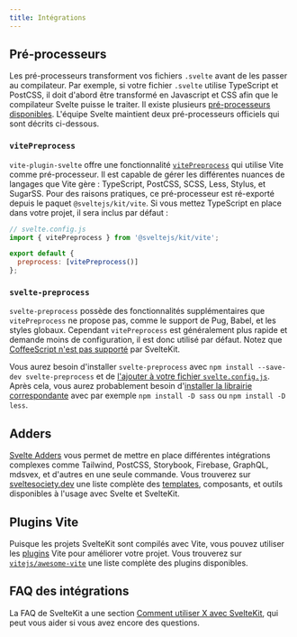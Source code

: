 ```yaml
---
title: Intégrations
---
```


## Pré-processeurs

Les pré-processeurs transforment vos fichiers `.svelte` avant de les passer au compilateur. Par exemple, si votre fichier `.svelte` utilise TypeScript et PostCSS, il doit d'abord être transformé en Javascript et CSS afin que le compilateur Svelte puisse le traiter. Il existe plusieurs [pré-processeurs disponibles](https://sveltesociety.dev/tools#preprocessors). L'équipe Svelte maintient deux pré-processeurs officiels qui sont décrits ci-dessous.

### `vitePreprocess`

`vite-plugin-svelte` offre une fonctionnalité [`vitePreprocess`](https://github.com/sveltejs/vite-plugin-svelte/blob/main/docs/preprocess.md) qui utilise Vite comme pré-processeur. Il est capable de gérer les différentes nuances de langages que Vite gère : TypeScript, PostCSS, SCSS, Less, Stylus, et SugarSS. Pour des raisons pratiques, ce pré-processeur est ré-exporté depuis le paquet `@sveltejs/kit/vite`. Si vous mettez TypeScript en place dans votre projet, il sera inclus par défaut :

```js
// svelte.config.js
import { vitePreprocess } from '@sveltejs/kit/vite';

export default {
  preprocess: [vitePreprocess()]
};
```

### `svelte-preprocess`

`svelte-preprocess` possède des fonctionnalités supplémentaires que `vitePreprocess` ne propose pas, comme le support de Pug, Babel, et les styles globaux. Cependant `vitePreprocess` est généralement plus rapide et demande moins de configuration, il est donc utilisé par défaut. Notez que [CoffeeScript n'est pas supporté](https://github.com/sveltejs/kit/issues/2920#issuecomment-996469815) par SvelteKit.

Vous aurez besoin d'installer `svelte-preprocess` avec `npm install --save-dev svelte-preprocess` et de [l'ajouter à votre fichier `svelte.config.js`](https://github.com/sveltejs/svelte-preprocess/blob/main/docs/usage.md#with-svelte-config). Après cela, vous aurez probablement besoin d'[installer la librairie correspondante](https://github.com/sveltejs/svelte-preprocess/blob/main/docs/getting-started.md) avec par exemple `npm install -D sass` ou `npm install -D less`.

## Adders

[Svelte Adders](https://sveltesociety.dev/templates#adders) vous permet de mettre en place différentes intégrations complexes comme Tailwind, PostCSS, Storybook, Firebase, GraphQL, mdsvex, et d'autres en une seule commande. Vous trouverez sur [sveltesociety.dev](https://sveltesociety.dev/) une liste complète des <span class='vo'>[templates](PUBLIC_SVELTE_SITE_URL/docs/development#template)</span>, composants, et outils disponibles à l'usage avec Svelte et SvelteKit.

## Plugins Vite

Puisque les projets SvelteKit sont compilés avec Vite, vous pouvez utiliser les <span class='vo'>[plugins](PUBLIC_SVELTE_SITE_URL/docs/development#plugin)</span> Vite pour améliorer votre projet. Vous trouverez sur [`vitejs/awesome-vite`](https://github.com/vitejs/awesome-vite) une liste complète des plugins disponibles.

## FAQ des intégrations

La FAQ de SvelteKit a une section [Comment utiliser X avec SvelteKit](./faq#comment-utiliser-x-avec-sveltekit), qui peut vous aider si vous avez encore des questions.
